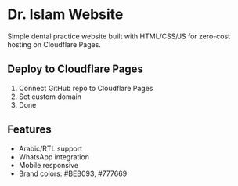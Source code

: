 # Dr. Islam Website

Simple dental practice website built with HTML/CSS/JS for zero-cost hosting on Cloudflare Pages.

## Deploy to Cloudflare Pages
1. Connect GitHub repo to Cloudflare Pages
2. Set custom domain
3. Done

## Features
- Arabic/RTL support
- WhatsApp integration
- Mobile responsive
- Brand colors: #BEB093, #777669